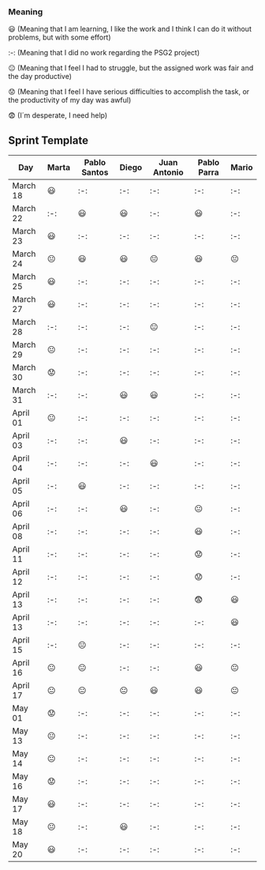 ### Meaning

:smiley: (Meaning that I am learning, I like the work and I think I can do it without problems, but with some effort)

:-: (Meaning that I did no work regarding the PSG2 project)           

:neutral_face:  (Meaning that I feel I had to struggle, but the assigned work was fair and the day productive) 

:worried: (Meaning that I feel I have serious difficulties to accomplish the task, or the productivity of my day was awful)   

:fearful:   (I´m desperate, I need help)        

## Sprint Template

| Day           |     Marta    	|  Pablo Santos  |     Diego      |  Juan Antonio  |  Pablo Parra   |      Mario     |
| ------------- | ------------- | -------------  | -------------  | -------------  | -------------  | -------------  |
| March 18      |   :smiley:    |      :-:       |      :-:       |      :-:       |      :-:       |       :-:      |
| March 22      |     :-:       |    :smiley:    |    :smiley:    |      :-:       |    :smiley:    |       :-:      |
| March 23      |   :smiley:    |      :-:       |      :-:       |      :-:       |      :-:       |       :-:      |
| March 24      |:neutral_face: |    :smiley:    |   :smiley:     | :neutral_face: |    :smiley:    | :neutral_face: |                
| March 25      |   :smiley:    |      :-:       |      :-:       |      :-:       |      :-:       |      :-:       |                
| March 27      |   :smiley:    |      :-:       |      :-:       |      :-:       |      :-:       |      :-:       |                
| March 28      |     :-:       |      :-:       |      :-:       | :neutral_face: |      :-:       |      :-:       |    
| March 29      |:neutral_face: |      :-:       |      :-:       |      :-:       |      :-:       |      :-:       | 
| March 30      |   :worried:   |      :-:       |      :-:       |      :-:       |      :-:       |      :-:       |
| March 31      |     :-:       |      :-:       |    :smiley:    |    :smiley:    |      :-:       |      :-:       |
| April 01      |:neutral_face: |      :-:       |      :-:       |      :-:       |      :-:       |      :-:       | 
| April 03      |     :-:       |      :-:       |    :smiley:    |      :-:       |      :-:       |      :-:       |
| April 04      |     :-:       |      :-:       |      :-:       |    :smiley:    |      :-:       |      :-:       |
| April 05      |     :-:       |    :smiley:    |      :-:       |      :-:       |      :-:       |      :-:       |
| April 06      |     :-:       |      :-:       |    :smiley:    |      :-:       | :neutral_face: |      :-:       |
| April 08      |     :-:       |      :-:       |      :-:       |      :-:       |    :smiley:    |      :-:       |
| April 11      |     :-:       |      :-:       |      :-:       |      :-:       |    :worried:   |      :-:       |
| April 12      |     :-:       |      :-:       |      :-:       |      :-:       |    :worried:   |      :-:       |
| April 13      |     :-:       |      :-:       |      :-:       |      :-:       |    :fearful:   |    :smiley:    |
| April 13      |     :-:       |      :-:       |      :-:       |      :-:       |    :-:         |    :smiley:    |
| April 15      |     :-:       | :neutral_face: |      :-:       |      :-:       |    :-:         |      :-:       |
| April 16      |:neutral_face: | :neutral_face: |      :-:       |      :-:       |    :smiley:    | :neutral_face: |
| April 17      |:neutral_face: | :neutral_face: | :neutral_face: |    :smiley:    |    :smiley:    | :neutral_face: |
| May   01      |:worried:      |      :-:       |      :-:       |      :-:       |      :-:       |      :-:       |
| May   13      |:neutral_face: |      :-:       |      :-:       |      :-:       |      :-:       |      :-:       |
| May   14      |:neutral_face: |      :-:       |      :-:       |      :-:       |      :-:       |      :-:       |
| May   16      |:worried:      |      :-:       |      :-:       |      :-:       |      :-:       |      :-:       |
| May   17      |:smiley:       |      :-:       |      :-:       |      :-:       |      :-:       |      :-:       |
| May   18      |:neutral_face: |      :-:       |    :smiley:    |      :-:       |      :-:       |      :-:       |
| May   20      |:smiley:       |      :-:       |      :-:       |      :-:       |      :-:       |      :-:       |

